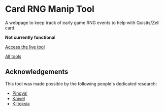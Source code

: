 # Card RNG Manip Tool
A webpage to keep track of early game RNG events to help with Quistis/Zell card.

**Not currently functional**

[Access the live tool](https://galbadia.garden/cards)

[All tools](https://galbadia.garden)

## Acknowledgements
This tool was made possible by the following people's dedicated research:
- [Pingval](https://github.com/pingval/Speedrun/blob/master/FF8/ff8_zellmama_en.rb)
- [Kaivel](https://www.twitch.tv/kaivel)
- [Kiitoksia](https://twitch.tv/Kiitoksia)
